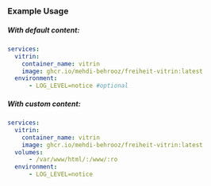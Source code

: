 ### Example Usage

##### With default content:

```yaml
services:
  vitrin:
    container_name: vitrin
    image: ghcr.io/mehdi-behrooz/freiheit-vitrin:latest
  environment:
      - LOG_LEVEL=notice #optional
```

##### With custom content:

```yaml
services:
  vitrin:
    container_name: vitrin
    image: ghcr.io/mehdi-behrooz/freiheit-vitrin:latest
  volumes:
      - /var/www/html/:/www/:ro
  environment:
      - LOG_LEVEL=notice
```
